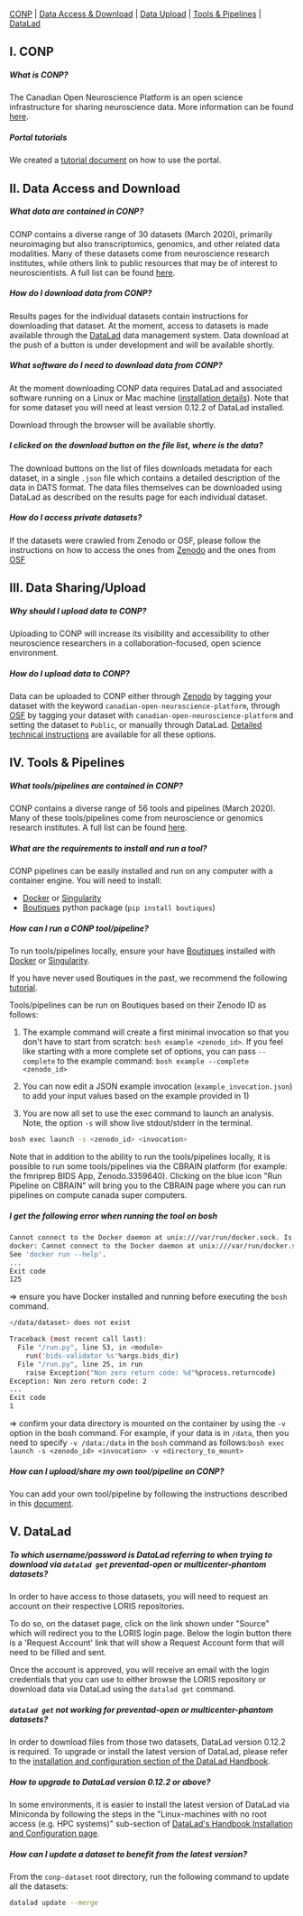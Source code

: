 [CONP](#conp) | [Data Access & Download](#data-download) | [Data Upload](#data-upload) | [Tools & Pipelines](#tools) | [DataLad](#datalad) 

## <a name="conp"></a>I. CONP

##### **What is CONP?**

The Canadian Open Neuroscience Platform is an open science infrastructure for sharing neuroscience data.  More information can be found [here](https://conp.ca).

##### **Portal tutorials**

We created a [tutorial document](https://portal.conp.ca/tutorial) on how to use the portal.

## <a name="data-download"></a>II. Data Access and Download

##### **What data are contained in CONP?**

CONP contains a diverse range of 30 datasets (March 2020), primarily neuroimaging but also transcriptomics, genomics, and other related data modalities.  Many of these datasets come from neuroscience research institutes, while others link to public resources that may be of interest to neuroscientists. A full list can be found [here](https://portal.conp.ca/search).

##### **How do I download data from CONP?**

Results pages for the individual datasets contain instructions for downloading that dataset.  At the moment, access to datasets is made available through the [DataLad](https://www.datalad.org) data management system.  Data download at the push of a button is under development and will be available shortly.

##### **What software do I need to download data from CONP?**

At the moment downloading CONP data requires DataLad and associated software running on a Linux or Mac machine ([installation details](http://handbook.datalad.org/en/latest/intro/installation.html#install)). Note that for some dataset you will need at least version 0.12.2 of DataLad installed. 

Download through the browser will be available shortly.

##### **I clicked on the download button on the file list, where is the data?**

The download buttons on the list of files downloads metadata for each dataset, in a single `.json` file which contains a detailed description of the data in DATS format.  The data files themselves can be downloaded using DataLad as described on the results page for each individual dataset.

##### **How do I access private datasets?**

If the datasets were crawled from Zenodo or OSF, please follow the instructions on how to access the ones from [Zenodo](https://github.com/CONP-PCNO/conp-documentation/blob/master/Developers-Notes/conp-dataset_crawlers/ZENODO_access_private_dataset.md) and the ones from [OSF](https://github.com/CONP-PCNO/conp-documentation/blob/master/Developers-Notes/conp-dataset_crawlers/OSF_private_dataset_guide.md)

## <a name="data-upload"></a>III. Data Sharing/Upload

##### **Why should I upload data to CONP?**

Uploading to CONP will increase its visibility and accessibility to other neuroscience researchers in a collaboration-focused, open science environment. 

##### **How do I upload data to CONP?**

Data can be uploaded to CONP either through [Zenodo](https://zenodo.org) by tagging your dataset with the keyword `canadian-open-neuroscience-platform`, through [OSF](https://osf.io) by tagging your dataset with `canadian-open-neuroscience-platform` and setting the dataset to `Public`, or manually through DataLad.  [Detailed technical instructions](https://github.com/CONP-PCNO/conp-documentation/blob/master/datalad_dataset_addition_procedure.md) are available for all these options.

## <a name="tools"></a>IV. Tools & Pipelines

##### **What tools/pipelines are contained in CONP?**

CONP contains a diverse range of 56 tools and pipelines (March 2020).  Many of these tools/pipelines come from neuroscience or genomics research institutes. A full list can be found [here](https://portal.conp.ca/pipelines).

##### **What are the requirements to install and run a tool?**

CONP pipelines can be easily installed and run on any computer with a container engine. You will need to install:

- [Docker](https://www.docker.com/) or [Singularity](https://singularity.lbl.gov/) 
- [Boutiques](https://pypi.org/project/boutiques/) python package (`pip install boutiques`)

##### **How can I run a CONP tool/pipeline?**

To run tools/pipelines locally, ensure your have [Boutiques](https://pypi.org/project/boutiques/) installed with [Docker](https://www.docker.com/) or [Singularity](https://singularity.lbl.gov/).

If you have never used Boutiques in the past, we recommend the following [tutorial](https://nbviewer.jupyter.org/github/boutiques/tutorial/blob/master/notebooks/boutiques-tutorial.ipynb#reusing_tools).

Tools/pipelines can be run on Boutiques based on their Zenodo ID as follows:

1) The example command will create a first minimal invocation so that you don't have to start from scratch: `bosh example <zenodo_id>`. If you feel like starting with a more complete set of options, you can pass `--complete` to the example command: `bosh example --complete <zenodo_id>`

2) You can now edit a JSON example invocation (`example_invocation.json`) to add your input values based on the example provided in 1)


3) You are now all set to use the exec command to launch an analysis. Note, the option `-s` will show live stdout/stderr in the terminal.

```bash
bosh exec launch -s <zenodo_id> <invocation>
```

Note that in addition to the ability to run the tools/pipelines locally, it is possible to run some tools/pipelines via the CBRAIN platform (for example: the fmriprep BIDS App, Zenodo.3359640). Clicking on the blue icon "Run Pipeline on CBRAIN" will bring you to the CBRAIN page where you can run pipelines on compute canada super computers.

##### **I get the following error when running the tool on bosh**

```bash
Cannot connect to the Docker daemon at unix:///var/run/docker.sock. Is the docker daemon running?
docker: Cannot connect to the Docker daemon at unix:///var/run/docker.sock. Is the docker daemon running?.
See 'docker run --help'.
...
Exit code
125
```

=> ensure you have Docker installed and running before executing the `bosh` command.


```bash
</data/dataset> does not exist

Traceback (most recent call last):
  File "/run.py", line 53, in <module>
    run('bids-validator %s'%args.bids_dir)
  File "/run.py", line 25, in run
    raise Exception("Non zero return code: %d"%process.returncode)
Exception: Non zero return code: 2
...
Exit code
1
```

=> confirm your data directory is mounted on the container by using the `-v` option in the bosh command. For example, if your data is in `/data`, then you need to specify `-v /data:/data` in the `bosh` command as follows:`bosh exec launch -s <zenodo_id> <invocation> -v <directory_to_mount>`

##### **How can I upload/share my own tool/pipeline on CONP?**

You can add your own tool/pipeline by following the instructions described in this [document](https://nbviewer.jupyter.org/github/boutiques/tutorial/blob/master/notebooks/boutiques-tutorial.ipynb#publishing_tools).

## <a name="datalad"></a>V. DataLad

##### **To which username/password is DataLad referring to when trying to download via `datalad get` preventad-open or multicenter-phantom datasets?**

In order to have access to those datasets, you will need to request an account on their respective LORIS repositories. 

To do so, on the dataset page, click on the link shown under "Source" which will redirect you to the LORIS login page. Below the login button there is a 'Request Account' link that will show a Request Account form that will need to be filled and sent. 

Once the account is approved, you will receive an email with the login credentials that you can use to either browse the LORIS repository or download data via DataLad using the `datalad get` command.

##### **`datalad get` not working for preventad-open or multicenter-phantom datasets?**

In order to download files from those two datasets, DataLad version 0.12.2 is required. To upgrade or install the latest version of DataLad, please refer to the [installation and configuration section of the DataLad Handbook](http://handbook.datalad.org/en/latest/intro/installation.html#install). 

##### **How to upgrade to DataLad version 0.12.2 or above?**

In some environments, it is easier to install the latest version of DataLad via Miniconda by following the steps in the "Linux-machines with no root access (e.g. HPC systems)" sub-section of [DataLad's Handbook Installation and Configuration page](http://handbook.datalad.org/en/latest/intro/installation.html#install).

##### **How can I update a dataset to benefit from the latest version?**

From the `conp-dataset` root directory, run the following command to update all the datasets:

```bash
datalad update --merge 
```



